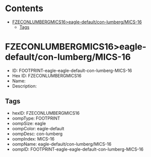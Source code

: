 



Contents
========

* [FZECONLUMBERGMICS16>eagle-default/con-lumberg/MICS-16](#fzeconlumbergmics16eagle-defaultcon-lumbergmics-16)
	* [Tags](#tags)

# FZECONLUMBERGMICS16>eagle-default/con-lumberg/MICS-16

- ID: FOOTPRINT-eagle-eagle-default-con-lumberg-MICS-16
- Hex ID: FZECONLUMBERGMICS16
- Name: 
- Description: 

## Tags

- hexID: FZECONLUMBERGMICS16
- oompType: FOOTPRINT
- oompSize: eagle
- oompColor: eagle-default
- oompDesc: con-lumberg
- oompIndex: MICS-16
- oompName: eagle-default/con-lumberg/MICS-16
- oompID: FOOTPRINT-eagle-eagle-default-con-lumberg-MICS-16

